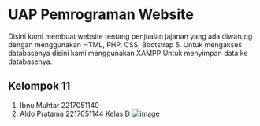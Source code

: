 # UAP Pemrograman Website
Disini kami membuat website tentang penjualan jajanan yang ada diwarung dengan menggunakan HTML, PHP, CSS, Bootstrap 5. Untuk mengakses databasenya disini kami menggunakan XAMPP Untuk menyimpan data ke databasenya.
## Kelompok 11

1. Ibnu Muhtar 2217051140
2. Aldo Pratama 2217051144 
Kelas D
![image](https://github.com/Aldoptma0704/Snackify/assets/112595321/61f46fff-f455-437e-bb8b-abb777bcca85)
